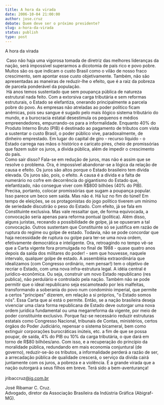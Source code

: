```yaml
---
title: A hora da virada
date: 2006-10-04 21:00:00
author: jose.cruz
debate: Quem deve ser o próximo presidente?
slug: a-hora-da-virada
status: publish 
type: post
---
```


A hora da virada


 Caso não haja uma vigorosa tomada de diretriz das melhores lideranças da nação, será impossível superarmos a dicotomia de país rico e povo pobre. Muitos são os que indicam o custo Brasil como o vilão de nosso fraco crescimento, sem apontar esse custo objetivamente. Também, não são apresentadas as maneiras de reduzir-lhe o efeito, que é a raiz da pobreza de parcela ponderável da população.  
 Há anos temos sustentado que sem poupança pública de natureza estrutural nada feito. Com a extorsiva carga tributária e sem reformas estruturais, o Estado se elefantiza, onerando principalmente a parcela pobre do povo. As empresas não atreladas ao poder político ficam anêmicas, pois seu sangue é sugado pelo mais ilógico sistema tributário do mundo, e a burocracia estatal desestimula os pequenos e médios empreendedores, empurrando-os para a informalidade. Enquanto 40% do Produto Interno Bruto (PIB) é destinado ao pagamento de tributos com vista a sustentar o custo Brasil, o poder público vive, paradoxalmente, de dinheiro emprestado. Em lugar do capital de giro - recurso líquido - o Estado carrega nas mãos o histórico e caricato pires, cheio de promissórias que fazem subir os juros, a dívida pública, além de impedir o crescimento do país.   
Como sair disso? Fala-se em redução de juros, mas não é assim que se resolve o problema. Ora, é impossível abandonar-se a lógica da relação de causa e efeito. Os juros são altos porque o Estado brasileiro tem dívida elevada. Os juros são, pois, o efeito. A causa é a dívida e a falta de numerário no cofre em decorrência do gigantismo do Estado que, elefantizado, não consegue viver com R$800 bilhões (40% do PIB). Precisa, portanto, colocar promissórias que sugam a poupança popular. Isso parece um beco sem saída. Mas não é. Há luz no fim do túnel!  
Em tempo de eleições, se os protagonistas do jogo político tiverem um mínimo de seriedade discutirão o peso do Estado. Com efeito, já se fala em Constituinte exclusiva. Mas vale ressaltar que, de forma equivocada, a convocação seria apenas para reforma pontual (política). Além disso, alguns juristas, receando a possibilidade de golpe, já se opuseram a tal convocação. Outros sustentam que Constituinte só se justifica em razão de ruptura do regime ou golpe de estado. Todavia, não se pode concordar que haja necessidade de ruptura ou golpe para ter-se uma nova ordem, efetivamente democrática e inteligente. Ora, retroagindo no tempo vê-se que a Carta vigente fora promulgada no final de 1988 - quase quatro anos depois da saída dos militares do poder! - sem que houvesse, naquele intervalo, qualquer golpe de estado.   
A assembléia extraordinária que idealizamos (com Congresso ordinário, nem pensar!) tem o objetivo de recriar o Estado, com uma nova infra-estrutura legal. A idéia central é jurídico-econômica. Ou seja, construir um novo Estado republicano (res publica), não perdulário e controlado pela nação. Também não se pode permitir que o ideal republicano seja escamoteado por leis malfeitas, transformando a soberania do povo num condomínio imperial, que permite a certos "príncipes" dizerem, em relação a si próprios, "o Estado somos nós". Essa Carta que aí está o permite. Então, se a nação brasileira deseja vivenciar uma clara forma republicana de Estado deve outorgar uma nova ordem jurídica fundamental ou uma megarreforma da vigente, por meio de poder constituinte exclusivo. Porque faz-se necessário reduzir estruturas estatais como Congresso Nacional, tribunais de Contas, ministérios, certos órgãos do Poder Judiciário, repensar o sistema bicameral, bem como extinguir corporações burocráticas inúteis, etc. a fim de que se possa poupar, de saída, 4% do PIB ou 10% da carga tributária, o que dará em torno de R$80 bilhões/ano. Com isso, e a recuperação do princípio da moralidade pública, redundando em mais economia conjuntural (de governo), reduzir-se-ão os tributos, a informalidade perderá a razão de ser, a arrecadação pública de qualidade crescerá, o serviço da dívida cairá juntamente com os juros, a pobreza e a violência. É a grande virada que a nação outorgará a seus filhos em breve. Terá sido a bem-aventurança!   
                                                                                                                          jribaccruz[@ig.com.br](mailto:jribaccruz@ig.com.br)


José Ribamar C. Cruz.  
Advogado, diretor da Associação Brasileira da Indústria Gráfica (Abigraf-MG).


 


